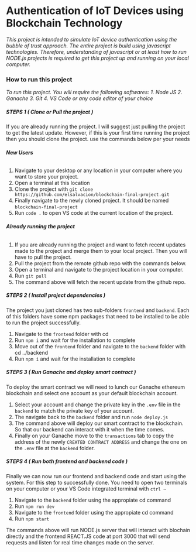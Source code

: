 # Authentication of IoT Devices using Blockchain Technology

_This project is intended to simulate IoT device authentication using the bubble of trust approach. The entire project is build using javascript technologies. Therefore, understanding of javascript or at least how to run NODE.js projects is required to get this project up and running on your local computer._

### How to run this project

_To run this project. You will require the following softwares:_
_1. Node JS_
_2. Ganache_
_3. Git_
_4. VS Code or any code editor of your choice_

##### STEPS 1 ( Clone or Pull the project )

If you are already running the project. I will suggest just pulling the project to get the latest update. However, if this is your first time running the project then you should clone the project. use the commands below per your needs

###### **New Users**

1. Navigate to your desktop or any location in your computer where you want to store your project.
2. Open a terminal at this location
3. Clone the project with `git clone https://github.com/elsalvacion/blockchain-final-project.git`
4. Finally navigate to the newly cloned project. It should be named `blockchain-final-project`
5. Run `code .` to open VS code at the current location of the project.

###### **Already running the project**

1. If you are already running the project and want to fetch recent updates made to the project and merge them to your local project. Then you will have to pull the project.
2. Pull the project from the remote github repo with the commands below.
3. Open a terminal and navigate to the project location in your computer.
4. Run `git pull`
5. The command above will fetch the recent update from the github repo.

##### STEPS 2 ( Install project dependencies )

The project you just cloned has two sub-folders `frontend` and `backend`. Each of this folders have some npm packages that need to be installed to be able to run the project successfully.

1. Navigate to the `frontend` folder with cd
2. Run `npm i` and wait for the installation to complete
3. Move out of the `frontend` folder and navigate to the `backend` folder with cd ../backend
4. Run `npm i` and wait for the installation to complete

##### STEPS 3 ( Run Ganache and deploy smart contract )

To deploy the smart contract we will need to lunch our Ganache ethereum blockchain and select one account as your default blockchain account.

1. Select your account and change the private key in the `.env` file in the `backend` to match the private key of your account.
2. The navigate back to the `backend` folder and run `node deploy.js`
3. The command above will deploy our smart contract to the blockchain. So that our backend can interact with it when the time comes.
4. Finally on your Ganache move to the `transactions` tab to copy the address of the newly `CREATED CONTRACT ADDRESS` and change the one on the `.env` file at the `backend` folder.

##### STEPS 4 ( Run both frontend and backend code )

Finally we can now run our frontend and backend code and start using the system. For this step to successfully done. You need to open two terminals on your computer or your VS Code integrated terminal with `ctrl ~`

1. Navigate to the `backend` folder using the appropiate cd command
2. Run `npm run dev`
3. Navigate to the `frontend` folder using the appropiate cd command
4. Run `npm start`

The commands above will run NODE.js server that will interact with blochain directly and the frontend REACT.JS code at port 3000 that will send requests and listen for real time changes made on the server.
